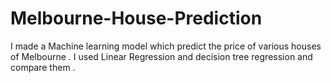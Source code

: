 # Melbourne-House-Prediction
I made a Machine learning model which predict the price of various houses of Melbourne . I used Linear Regression and decision tree regression and compare them . 

